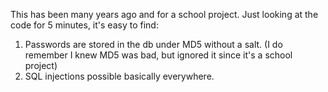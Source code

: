 This has been many years ago and for a school project.
Just looking at the code for 5 minutes, it's easy to find:
1. Passwords are stored in the db under MD5 without a salt. (I do remember I knew MD5 was bad, but ignored it since it's a school project)
2. SQL injections possible basically everywhere.
